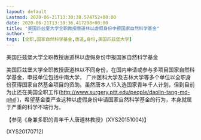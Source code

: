 ```yaml
---
layout: default
Lastmod: 2020-06-21T13:30:38.574752+00:00
date: 2020-06-21T13:30:36.417298+00:00
title: "美国匹兹堡大学全职教授唐道林以虚假身份申报国家自然科学基金"
author: ""
tags: [全职,国家自然科学基金,唐道,身份,美国匹兹堡大学]
---
```


美国匹兹堡大学全职教授唐道林以虚假身份申报国家自然科学基金

美国匹兹堡大学全职教授唐道林以不同身份，在国内申请或参与多项目国家自然科学基金，申报单位包括中南大学， 广州医科大学及吉林大学等多个单位以全职身份获得国家自然基金项目的资助。虽然唐本人15入选国家青年千人计划，但到目前为止还在美国全职工作(http://www.surgery.pitt.edu/people/daolin-tang-md-phd )，希望基金委严查这种以虚假身份申请国家自然科学基金的行为，本身就属于严重的科学不端行为。

【参见《身兼多职的青年千人唐道林教授》(XYS20151004)】

(XYS20170712)


